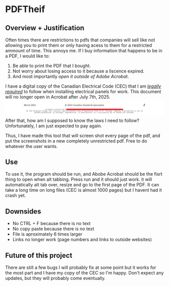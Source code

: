 # PDFTheif

## Overview + Justification

Often times there are restrictions to pdfs that companies will sell like not allowing you to print them or only having acess to them for a restricted ammount of time. This annoys me. If I buy information that happens to be in a PDF, I would like to:
1. Be able to print the PDF that I bought.
2. Not worry about losing access to it because a liscence expired.
3. And most importantly *open it outside of Adobe Acrobat*. 

I have a digital copy of the Canadian Electrical Code (CEC) that I am [*legally required*](https://sac-ace.ca/resources/electric-sign-codes-and-standards/canadian-electrical-code/) to follow when installing electrical panels for work. This document will no longer open in Acrobat after July 7th, 2025. ![ExpirationDate](/MEDIA/ExpirationDate.png) After that, how am I supposed to know the laws I need to follow? Unfortunately, I am just expected to pay again. 

Thus, I have made this tool that will screen shot every page of the pdf, and put the screenshots in a new completely unrestricted pdf. Free to do whatever the user wants.

## Use

To use it, the program should be run, and Abobe Acrobat should be the fisrt thing to open when alt tabbing. Press run and it should just work. it will automatically alt tab over, resize and go to the first page of the PDF. It can take a long time on long files (CEC is almost 1000 pages) but I havent had it crash yet.

## Downsides
 - No CTRL + F because there is no text
 - No copy paste because there is no text
 - File is aproximately 6 times larger
 - Links no longer work (page numbers and links to outside websites)

## Future of this project
There are still a few bugs I will probably fix at some point but it works for the most part and I have my copy of the CEC so I'm happy. Don't expect any updates, but they will probably come eventually.
